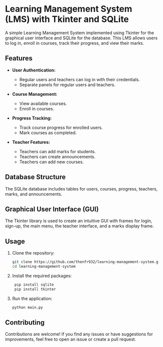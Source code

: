 # Learning Management System (LMS) with Tkinter and SQLite

A simple Learning Management System implemented using Tkinter for the graphical user interface and SQLite for the database. This LMS allows users to log in, enroll in courses, track their progress, and view their marks.

## Features

- **User Authentication:**
  - Regular users and teachers can log in with their credentials.
  - Separate panels for regular users and teachers.

- **Course Management:**
  - View available courses.
  - Enroll in courses.

- **Progress Tracking:**
  - Track course progress for enrolled users.
  - Mark courses as completed.

- **Teacher Features:**
  - Teachers can add marks for students.
  - Teachers can create announcements.
  - Teachers can add new courses.

## Database Structure

The SQLite database includes tables for users, courses, progress, teachers, marks, and announcements.

## Graphical User Interface (GUI)

The Tkinter library is used to create an intuitive GUI with frames for login, sign-up, the main menu, the teacher interface, and a marks display frame.

## Usage

1. Clone the repository:

    ```bash
    git clone https://github.com/thenfr932/learning-management-system.git
    cd learning-management-system
    ```

2. Install the required packages:
   ```bash
    pip install sqlite
    pip install tkinter
   ```
   
4. Run the application:

    ```bash
    python main.py
    ```

## Contributing

Contributions are welcome! If you find any issues or have suggestions for improvements, feel free to open an issue or create a pull request.

